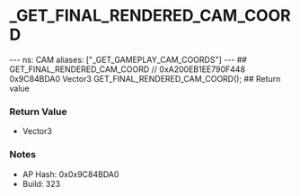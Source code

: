# _GET_FINAL_RENDERED_CAM_COORD

--- ns: CAM aliases: ["_GET_GAMEPLAY_CAM_COORDS"] --- ## GET_FINAL_RENDERED_CAM_COORD  // 0xA200EB1EE790F448 0x9C84BDA0 Vector3 GET_FINAL_RENDERED_CAM_COORD();  ## Return value

### Return Value
* Vector3

### Notes
* AP Hash: 0x0x9C84BDA0
* Build: 323

